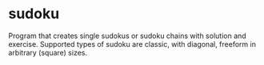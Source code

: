 # sudoku
Program that creates single sudokus or sudoku chains with solution and exercise. Supported types of sudoku are classic, with diagonal, freeform in arbitrary (square) sizes.
